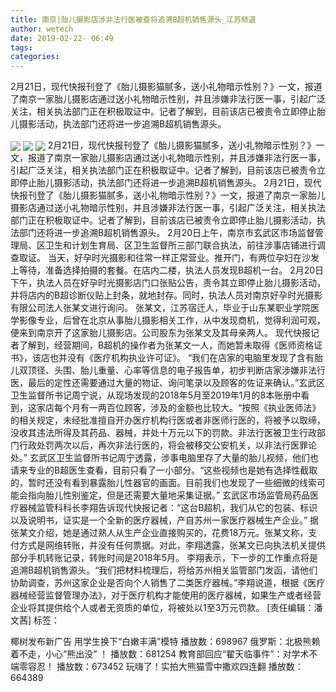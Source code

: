 ```yaml
---
title: 南京|胎儿摄影店涉非法行医被查将追溯B超机销售源头_江苏频道
author: wetech
date: 2019-02-22- 06:49
tags: 
categories: 
---
```

2月21日，现代快报刊登了《胎儿摄影猫腻多，送小礼物暗示性别？》一文，报道了南京一家胎儿摄影店通过送小礼物暗示性别，并且涉嫌非法行医一事，引起广泛关注，相关执法部门正在积极取证中。记者了解到，目前该店已被责令立即停止胎儿摄影活动，执法部门还将进一步追溯B超机销售源头。
<!-- more -->
                
<img align="center" border="0" src="http://p0.ifengimg.com/a/2019_08/626edade79b2f5b_size94_w600_h450.jpg" />
                
<img align="center" border="0" src="http://p0.ifengimg.com/a/2019_08/e0cfab2535e5a6a_size96_w600_h450.jpg" />
            
<img align="center" border="0" src="http://p2.ifengimg.com/a/2016/0810/204c433878d5cf9size1_w16_h16.png" />
2月21日，现代快报刊登了《胎儿摄影猫腻多，送小礼物暗示性别？》一文，报道了南京一家胎儿摄影店通过送小礼物暗示性别，并且涉嫌非法行医一事，引起广泛关注，相关执法部门正在积极取证中。记者了解到，目前该店已被责令立即停止胎儿摄影活动，执法部门还将进一步追溯B超机销售源头。
2月21日，现代快报刊登了《胎儿摄影猫腻多，送小礼物暗示性别？》一文，报道了南京一家胎儿摄影店通过送小礼物暗示性别，并且涉嫌非法行医一事，引起广泛关注，相关执法部门正在积极取证中。记者了解到，目前该店已被责令立即停止胎儿摄影活动，执法部门还将进一步追溯B超机销售源头。
2月20日上午，南京市玄武区市场监督管理局、区卫生和计划生育局、区卫生监督所三部门联合执法，前往涉事店铺进行调查取证。
当天，好孕时光摄影和往常一样正常营业。推开门，有两位孕妇在沙发上等待，准备选择拍摄的套餐。在店内二楼，执法人员发现B超机一台。
2月20日下午，执法人员在好孕时光摄影店门口张贴公告，责令其立即停止胎儿摄影活动，并将店内的B超诊断仪贴上封条，就地封存。同时，执法人员对南京好孕时光摄影有限公司法人张某文进行询问。
张某文，江苏宿迁人，毕业于山东某职业学院医学影像专业，后曾在北京从事胎儿摄影相关工作，从中发现商机，觉得利润可观，便来到南京开了这家胎儿摄影店。公司股东为张某文及其母亲两人。
现代快报记者了解到，经营期间，B超机的操作者为张某文一人，而她暂未取得《医师资格证书》，该店也并没有《医疗机构执业许可证》。
“我们在店家的电脑里发现了含有胎儿双顶径、头围、胎儿重量、心率等信息的电子报告单，初步判断店家涉嫌非法行医，最后的定性还需要通过大量的物证、询问笔录以及顾客的佐证来确认。”玄武区卫生监督所书记周宁说，从现场发现的2018年5月至2019年1月的8本账册中看到，这家店每个月有一两百位顾客，涉及的金额也比较大。“按照《执业医师法》的相关规定，未经批准擅自开办医疗机构行医或者非医师行医的，将被予以取缔，没收其违法所得及其药品、器械，并处十万元以下的罚款。非法行医被卫生行政部门行政处罚两次以后，再次非法行医的，将会被移交公安机关，以非法行医罪论处。”
玄武区卫生监督所书记周宁透露，涉事电脑里存了大量的胎儿视频，他们也请来专业的B超医生查看，目前只看了一小部分。“这些视频也是她有选择性截取的，暂时还没有看到暴露胎儿性器官的画面。目前我们也发现了一些细微的线索可能会指向胎儿性别鉴定，但是还需要大量地采集证据。”
玄武区市场监管局药品医疗器械监管科科长李翔告诉现代快报记者：“这台B超机，我们从它的包装、标识以及说明书，证实是一个全新的医疗器械，产自苏州一家医疗器械生产企业。”
据张某文介绍，她是通过熟人从生产企业直接购买的，花费18万元。张某文称，支付方式是网络转账，并没有任何票据。对此，李翔透露，张某文已向执法机关提供部分手机转账记录，转账时间是2018年5月。
李翔表示，下一步的工作重点将是追溯B超机销售源头。“我们把材料梳理后，将给苏州相关监管部门发函，请他们协助调查，苏州这家企业是否向个人销售了二类医疗器械。”李翔说道，根据《医疗器械经营监督管理办法》，对于医疗机构才能使用的医疗器械，如果生产或者经营企业将其提供给个人或者无资质的单位，将被处以1至3万元罚款。
[责任编辑：潘文茜]
标签：
 
 
             
椰树发布新广告 用学生换下“白嫩丰满”模特
播放数：698967
俄罗斯：北极熊赖着不走，小心“熊出没” ！
播放数：681254
教育部回应“翟天临事件”：对学术不端零容忍！
播放数：673452
玩嗨了！实拍大熊猫雪中撒欢四连翻
播放数：664389
